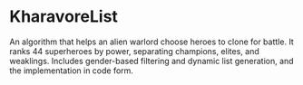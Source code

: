 # KharavoreList
An algorithm that helps an alien warlord choose heroes to clone for battle. It ranks 44 superheroes by power, separating champions, elites, and weaklings. Includes gender-based filtering and dynamic list generation, and the implementation in code form.
